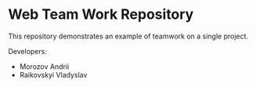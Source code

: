 # Web Team Work Repository
This repository demonstrates an example of teamwork on a single project.

Developers:

* Morozov Andrii
* Raikovskyi Vladyslav
